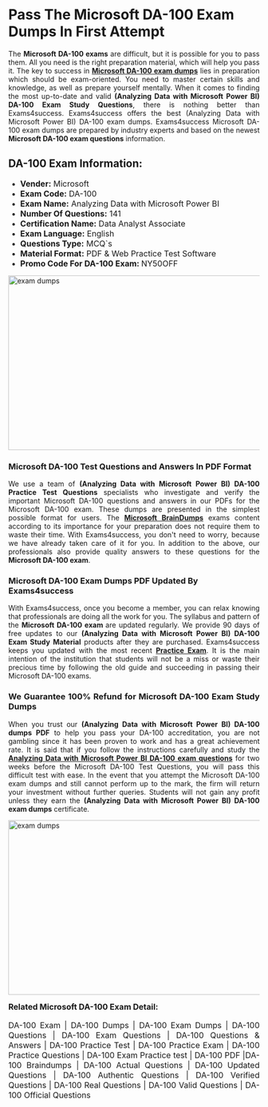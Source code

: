 <h1><strong><strong>Pass The Microsoft DA-100 Exam Dumps In First Attempt</strong></strong></h1> <p style="text-align:justify">The <strong>Microsoft DA-100 exams</strong> are difficult, but it is possible for you to pass them. All you need is the right preparation material, which will help you pass it. The key to success in <a href="https://www.exams4success.com/microsoft/da-100-pdf-exam-dumps"><strong>Microsoft DA-100 exam dumps</strong></a> lies in preparation which should be exam-oriented. You need to master certain skills and knowledge, as well as prepare yourself mentally. When it comes to finding the most up-to-date and valid <strong>(Analyzing Data with Microsoft Power BI) DA-100 Exam Study Questions</strong>, there is nothing better than Exams4success. Exams4success offers the best (Analyzing Data with Microsoft Power BI) DA-100 exam dumps. Exams4success Microsoft DA-100 exam dumps are prepared by industry experts and based on the newest <strong>Microsoft DA-100 exam questions</strong> information.</p> <h2><strong><strong>DA-100 Exam Information:</strong></strong></h2> <ul> <li><span style="font-size:16px"><strong>Vender:</strong> Microsoft</span></li> <li><span style="font-size:16px"><strong>Exam Code:</strong> DA-100</span></li> <li><span style="font-size:16px"><strong>Exam Name:</strong> Analyzing Data with Microsoft Power BI</span></li> <li><span style="font-size:16px"><strong>Number Of Questions:</strong> 141</span></li> <li><span style="font-size:16px"><strong>Certification Name:</strong> Data Analyst Associate</span></li> <li><span style="font-size:16px"><strong>Exam Language:</strong> English</span></li> <li><span style="font-size:16px"><strong>Questions Type:</strong> MCQ`s</span></li> <li><span style="font-size:16px"><strong>Material Format:</strong> PDF & Web Practice Test Software</span></li> <li><span style="font-size:16px"><strong>Promo Code For DA-100 Exam: </strong>NY50OFF</span></li> </ul> <p><a href="https://www.exams4success.com/microsoft/da-100-pdf-exam-dumps" rel="no-follow"><img alt="exam dumps" src="https://www.certcollections.com/uploads/content/infrist1.png" style="height:350px; width:750px" /></a></p> <h3><strong>Microsoft DA-100 Test Questions and Answers In PDF Format</strong></h3> <p style="text-align:justify">We use a team of <strong>(Analyzing Data with Microsoft Power BI) DA-100 Practice Test Questions</strong> specialists who investigate and verify the important Microsoft DA-100 questions and answers in our PDFs for the Microsoft DA-100 exam. These dumps are presented in the simplest possible format for users. The <a href="https://www.exams4success.com/microsoft-exam-dumps"><strong>Microsoft BrainDumps</strong></a> exams content according to its importance for your preparation does not require them to waste their time. With Exams4success, you don't need to worry, because we have already taken care of it for you. In addition to the above, our professionals also provide quality answers to these questions for the<strong> Microsoft DA-100 exam</strong>.</p> <h3><strong> Microsoft DA-100 Exam Dumps PDF Updated By Exams4success</strong></h3> <p style="text-align:justify">With Exams4success, once you become a member, you can relax knowing that professionals are doing all the work for you. The syllabus and pattern of the <strong>Microsoft DA-100 exam </strong>are updated regularly. We provide 90 days of free updates to our <strong>(Analyzing Data with Microsoft Power BI) DA-100 Exam Study Material</strong> products after they are purchased. Exams4success keeps you updated with the most recent <a href="https://www.exams4success.com/"><strong>Practice Exam</strong></a>. It is the main intention of the institution that students will not be a miss or waste their precious time by following the old guide and succeeding in passing their Microsoft DA-100 exams.</p> <h3 style="text-align:justify"><strong>We Guarantee 100% Refund for Microsoft DA-100 Exam Study Dumps</strong></h3> <p style="text-align:justify">When you trust our <strong>(Analyzing Data with Microsoft Power BI) DA-100 dumps PDF</strong> to help you pass your DA-100 accreditation, you are not gambling since it has been proven to work and has a great achievement rate. It is said that if you follow the instructions carefully and study the <a href="https://www.exams4success.com/microsoft/da-100-pdf-exam-dumps"><strong>Analyzing Data with Microsoft Power BI DA-100 exam questions</strong></a> for two weeks before the Microsoft DA-100 Test Questions, you will pass this difficult test with ease. In the event that you attempt the Microsoft DA-100 exam dumps and still cannot perform up to the mark, the firm will return your investment without further queries. Students will not gain any profit unless they earn the <strong>(Analyzing Data with Microsoft Power BI) DA-100 exam dumps</strong> certificate.</p> <p style="text-align:justify"><a href="https://www.exams4success.com/microsoft/da-100-pdf-exam-dumps" rel="no-follow"><img alt="exam dumps" src="https://www.certcollections.com/uploads/content/free_demo1.png" style="height:350px; width:750px" /></a></p> <p style="text-align:justify"><span style="font-size:16px"><strong>Related Microsoft DA-100 Exam Detail:</strong></span><br /> <br /> <span style="font-size:16px">DA-100 Exam | DA-100 Dumps | DA-100 Exam Dumps | DA-100 Questions | DA-100 Exam Questions | DA-100 Questions & Answers | DA-100 Practice Test | DA-100 Practice Exam | DA-100 Practice Questions | DA-100 Exam Practice test | DA-100 PDF |DA-100 Braindumps | DA-100 Actual Questions | DA-100 Updated Questions | DA-100 Authentic Questions | DA-100 Verified Questions | DA-100 Real Questions | DA-100 Valid Questions | DA-100 Official Questions</span></p>
